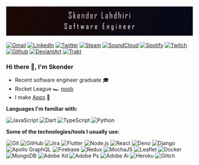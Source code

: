 [![Header](https://raw.githubusercontent.com/skenderl/skenderl/master/me.gif)](https://www.youtube.com/watch?v=M0m3kMPEE_c)

[![Gmail](https://img.shields.io/badge/-GMAIL-D14836?style=for-the-badge&logo=gmail&logoColor=white)](mailto:soloduocontact@gmail.com)
[![LinkedIn](https://img.shields.io/badge/-LinkedIn-0070ac?style=for-the-badge&logo=linkedin&logoColor=white)](https://www.linkedin.com/in/skenderl/)
[![Twitter](https://img.shields.io/badge/-Twitter-1da1f2?style=for-the-badge&logo=twitter&logoColor=white)](https://twitter.com/skenderl)
[![Steam](https://img.shields.io/badge/-Steam-000000?style=for-the-badge&logo=steam&logoColor=white)](https://steamcommunity.com/id/gangidoo)
[![SoundCloud](https://img.shields.io/badge/-SoundCloud-FF3300?style=for-the-badge&logo=soundcloud&logoColor=white)](https://soundcloud.com/bwlhaictke)
[![Spotify](https://img.shields.io/badge/-Spotify-1db954?style=for-the-badge&logo=spotify&logoColor=white)](https://open.spotify.com/user/7xs1s7d10l7gisbl9n6hltql9)
[![Twitch](https://img.shields.io/badge/-Twitch-9147ff?style=for-the-badge&logo=twitch&logoColor=white)](https://www.twitch.tv/gangidoo)
[![Github](https://img.shields.io/badge/-Github-000000?style=for-the-badge&logo=github&logoColor=white)](https://github.com/skenderl)
[![DeviantArt](https://img.shields.io/badge/-DeviantArt-0fcc47?style=for-the-badge&logo=deviantart&logoColor=white)](https://www.deviantart.com/gangidoo)
[![Trakt](https://img.shields.io/badge/-Trakt-ed1c24?style=for-the-badge&logo=trakt&logoColor=white)](https://trakt.tv/users/angryguy)
<img src="https://soloduo-invisible-counter.fly.dev/transp.png?id=skenderl" alt="" style="display: none"/>

### Hi there 👋, I'm Skender

- Recent software engineer graduate  🎓
- Rocket League 🏎️ [noob](https://rocketleague.tracker.network/profile/steam/76561198062317837)
- I make [Apps](https://play.google.com/store/apps/dev?id=5722813978071911216)  📱

**Languages I'm familiar with:**

![JavaScript](https://img.shields.io/badge/-JavaScript-000000?style=flat&logo=javascript)
![Dart](https://img.shields.io/badge/-Dart-000000?style=flat&logo=Dart&logoColor=0175C2)
![TypeScript](https://img.shields.io/badge/-TypeScript-000000?style=flat&logo=typescript&logoColor=007ACC)
![Python](https://img.shields.io/badge/-Python-000000?style=flat&logo=python)

**Some of the technologies/tools I usually use:**

![Git](https://img.shields.io/badge/-Git-000000?style=flat&logo=git&logoColor=F05032)
![GitHub](https://img.shields.io/badge/-GitHub-000000?style=flat&logo=github&logoColor=FFFFFF)
![Jira](https://img.shields.io/badge/-Jira-000000?style=flat&logo=jira-software&logoColor=2684ff)
![Flutter](https://img.shields.io/badge/-Flutter-000000?style=flat&logo=Flutter&logoColor=45d1fd)
![Node.js](https://img.shields.io/badge/-Node.js-000000?style=flat&logo=node.js&logoColor=339933)
![React](https://img.shields.io/badge/-React-000000?style=flat&logo=React&logoColor=61DAFB)
![Deno](https://img.shields.io/badge/-Deno-000000?style=flat&logo=deno&logoColor=FFFFFF)
![Django](https://img.shields.io/badge/-Django-000000?style=flat&logo=django&logoColor=2ba977)
![Apollo GraphQL](https://img.shields.io/badge/-Apollo%20GraphQL-000000?style=flat&logo=apollo-graphql&logoColor=white)
![Firebase](https://img.shields.io/badge/-Firebase-000000?style=flat&logo=firebase&logoColor=f8c601)
![Redux](https://img.shields.io/badge/-Redux-000000?style=flat&logo=redux&logoColor=593d88)
![MochaJS](https://img.shields.io/badge/-MochaJS-000000?style=flat&logo=mocha&logoColor=8d6748)
![Leaflet](https://img.shields.io/badge/-Leaflet-000000?style=flat&logo=leaflet&logoColor=84c142)
![Docker](https://img.shields.io/badge/-Docker-000000?style=flat&logo=docker&logoColor=2496ed)
![MongoDB](https://img.shields.io/badge/-MongoDB-000000?style=flat&logo=mongodb&logoColor=10aa50)
![Adobe Xd](https://img.shields.io/badge/-Adobe%20Xd-000000?style=flat&logo=adobe-xd&logoColor=e535ab)
![Adobe Ps](https://img.shields.io/badge/-Adobe%20Ps-000000?style=flat&logo=adobe-photoshop&logoColor=30a3f8)
![Adobe Ai](https://img.shields.io/badge/-Adobe%20Ai-000000?style=flat&logo=adobe-illustrator&logoColor=fe7903)
![Heroku](https://img.shields.io/badge/-Heroku-000000?style=flat&logo=heroku&logoColor=6762a6)
![Glitch](https://img.shields.io/badge/-Glitch-000000?style=flat&logo=glitch&logoColor=e27653)
